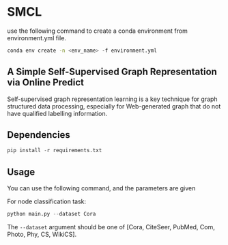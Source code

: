 # SMCL

use the following command to create a conda environment from environment.yml file.

```bash
conda env create -n <env_name> -f environment.yml
```

## A Simple Self-Supervised Graph Representation via Online Predict

Self-supervised graph representation learning is a key technique for graph structured data processing, especially for Web-generated graph that do not have qualified labelling information.
## Dependencies

```python
pip install -r requirements.txt
```

## Usage

You can use the following command, and the parameters are given

For node classification task:
```python
python main.py --dataset Cora
```

The `--dataset` argument should be one of [Cora, CiteSeer, PubMed, Com, Photo, Phy, CS, WikiCS].

